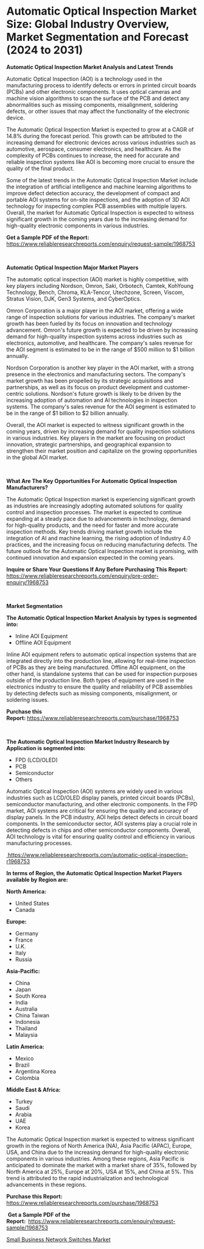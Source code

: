 <p><h1>Automatic Optical Inspection Market Size: Global Industry Overview, Market Segmentation and Forecast (2024 to 2031)</h1></p><p><strong>Automatic Optical Inspection Market Analysis and Latest Trends</strong></p>
<p><p>Automatic Optical Inspection (AOI) is a technology used in the manufacturing process to identify defects or errors in printed circuit boards (PCBs) and other electronic components. It uses optical cameras and machine vision algorithms to scan the surface of the PCB and detect any abnormalities such as missing components, misalignment, soldering defects, or other issues that may affect the functionality of the electronic device.</p><p>The Automatic Optical Inspection Market is expected to grow at a CAGR of 14.8% during the forecast period. This growth can be attributed to the increasing demand for electronic devices across various industries such as automotive, aerospace, consumer electronics, and healthcare. As the complexity of PCBs continues to increase, the need for accurate and reliable inspection systems like AOI is becoming more crucial to ensure the quality of the final product.</p><p>Some of the latest trends in the Automatic Optical Inspection Market include the integration of artificial intelligence and machine learning algorithms to improve defect detection accuracy, the development of compact and portable AOI systems for on-site inspections, and the adoption of 3D AOI technology for inspecting complex PCB assemblies with multiple layers. Overall, the market for Automatic Optical Inspection is expected to witness significant growth in the coming years due to the increasing demand for high-quality electronic components in various industries.</p></p>
<p><strong>Get a Sample PDF of the Report:&nbsp;</strong> <a href="https://www.reliableresearchreports.com/enquiry/request-sample/1968753">https://www.reliableresearchreports.com/enquiry/request-sample/1968753</a></p>
<p>&nbsp;</p>
<p><strong>Automatic Optical Inspection Major Market Players</strong></p>
<p><p>The automatic optical inspection (AOI) market is highly competitive, with key players including Nordson, Omron, Saki, Orbotech, Camtek, KohYoung Technology, Bench, Chroma, KLA-Tencor, Utechzone, Screen, Viscom, Stratus Vision, DJK, Gen3 Systems, and CyberOptics.</p><p>Omron Corporation is a major player in the AOI market, offering a wide range of inspection solutions for various industries. The company's market growth has been fueled by its focus on innovation and technology advancement. Omron's future growth is expected to be driven by increasing demand for high-quality inspection systems across industries such as electronics, automotive, and healthcare. The company's sales revenue for the AOI segment is estimated to be in the range of $500 million to $1 billion annually.</p><p>Nordson Corporation is another key player in the AOI market, with a strong presence in the electronics and manufacturing sectors. The company's market growth has been propelled by its strategic acquisitions and partnerships, as well as its focus on product development and customer-centric solutions. Nordson's future growth is likely to be driven by the increasing adoption of automation and AI technologies in inspection systems. The company's sales revenue for the AOI segment is estimated to be in the range of $1 billion to $2 billion annually.</p><p>Overall, the AOI market is expected to witness significant growth in the coming years, driven by increasing demand for quality inspection solutions in various industries. Key players in the market are focusing on product innovation, strategic partnerships, and geographical expansion to strengthen their market position and capitalize on the growing opportunities in the global AOI market.</p></p>
<p>&nbsp;</p>
<p><strong>What Are The Key Opportunities For Automatic Optical Inspection Manufacturers?</strong></p>
<p><p>The Automatic Optical Inspection market is experiencing significant growth as industries are increasingly adopting automated solutions for quality control and inspection processes. The market is expected to continue expanding at a steady pace due to advancements in technology, demand for high-quality products, and the need for faster and more accurate inspection methods. Key trends driving market growth include the integration of AI and machine learning, the rising adoption of Industry 4.0 practices, and the increasing focus on reducing manufacturing defects. The future outlook for the Automatic Optical Inspection market is promising, with continued innovation and expansion expected in the coming years.</p></p>
<p><strong>Inquire or Share Your Questions If Any Before Purchasing This Report:</strong> <a href="https://www.reliableresearchreports.com/enquiry/pre-order-enquiry/1968753">https://www.reliableresearchreports.com/enquiry/pre-order-enquiry/1968753</a></p>
<p>&nbsp;</p>
<p><strong>Market Segmentation</strong></p>
<p><strong>The Automatic Optical Inspection Market Analysis by types is segmented into:</strong></p>
<p><ul><li>Inline AOI Equipment</li><li>Offline AOI Equipment</li></ul></p>
<p><p>Inline AOI equipment refers to automatic optical inspection systems that are integrated directly into the production line, allowing for real-time inspection of PCBs as they are being manufactured. Offline AOI equipment, on the other hand, is standalone systems that can be used for inspection purposes outside of the production line. Both types of equipment are used in the electronics industry to ensure the quality and reliability of PCB assemblies by detecting defects such as missing components, misalignment, or soldering issues.</p></p>
<p><strong>Purchase this Report:&nbsp;</strong><a href="https://www.reliableresearchreports.com/purchase/1968753">https://www.reliableresearchreports.com/purchase/1968753</a></p>
<p>&nbsp;</p>
<p><strong>The Automatic Optical Inspection Market Industry Research by Application is segmented into:</strong></p>
<p><ul><li>FPD (LCD/OLED)</li><li>PCB</li><li>Semiconductor</li><li>Others</li></ul></p>
<p><p>Automatic Optical Inspection (AOI) systems are widely used in various industries such as LCD/OLED display panels, printed circuit boards (PCBs), semiconductor manufacturing, and other electronic components. In the FPD market, AOI systems are critical for ensuring the quality and accuracy of display panels. In the PCB industry, AOI helps detect defects in circuit board components. In the semiconductor sector, AOI systems play a crucial role in detecting defects in chips and other semiconductor components. Overall, AOI technology is vital for ensuring quality control and efficiency in various manufacturing processes.</p></p>
<p><a href="https://www.reliableresearchreports.com/automatic-optical-inspection-r1968753">&nbsp;https://www.reliableresearchreports.com/automatic-optical-inspection-r1968753</a></p>
<p><strong>In terms of Region, the Automatic Optical Inspection Market Players available by Region are:</strong></p>
<p>
    <p> <strong> North America: </strong>
        <ul>
            <li>United States</li>
            <li>Canada</li>
        </ul>
        </p> 
    <p> <strong> Europe: </strong>
        <ul>
            <li>Germany</li>
            <li>France</li>
            <li>U.K.</li>
            <li>Italy</li>
            <li>Russia</li>
        </ul>
        </p> 
    <p> <strong> Asia-Pacific: </strong>
        <ul>
            <li>China</li>
            <li>Japan</li>
            <li>South Korea</li>
            <li>India</li>
            <li>Australia</li>
            <li>China Taiwan</li>
            <li>Indonesia</li>
            <li>Thailand</li>
            <li>Malaysia</li>
        </ul>
        </p> 
    <p> <strong> Latin America: </strong>
        <ul>
            <li>Mexico</li>
            <li>Brazil</li>
            <li>Argentina Korea</li>
            <li>Colombia</li>
        </ul>
        </p> 
    <p> <strong> Middle East & Africa: </strong>
        <ul>
            <li>Turkey</li>
            <li>Saudi</li>
            <li>Arabia</li>
            <li>UAE</li>
            <li>Korea</li>
        </ul>
    </p>
    </p>
<p><p>The Automatic Optical Inspection market is expected to witness significant growth in the regions of North America (NA), Asia Pacific (APAC), Europe, USA, and China due to the increasing demand for high-quality electronic components in various industries. Among these regions, Asia Pacific is anticipated to dominate the market with a market share of 35%, followed by North America at 25%, Europe at 20%, USA at 15%, and China at 5%. This trend is attributed to the rapid industrialization and technological advancements in these regions.</p></p>
<p><strong>Purchase this Report: </strong><a href="https://www.reliableresearchreports.com/purchase/1968753">https://www.reliableresearchreports.com/purchase/1968753</a></p>
<p>&nbsp;<strong>Get a Sample PDF of the Report:&nbsp;&nbsp;</strong><a href="https://www.reliableresearchreports.com/enquiry/request-sample/1968753">https://www.reliableresearchreports.com/enquiry/request-sample/1968753</a></p>
<p><strong></strong></p>
<p><p><a href="https://full-wildebeest-80b.notion.site/Small-Business-Network-Switches-Market-Size-CAGR-Trends-2024-2030-0319e01d1a3340d592162edaf34807b2">Small Business Network Switches Market</a></p></p>